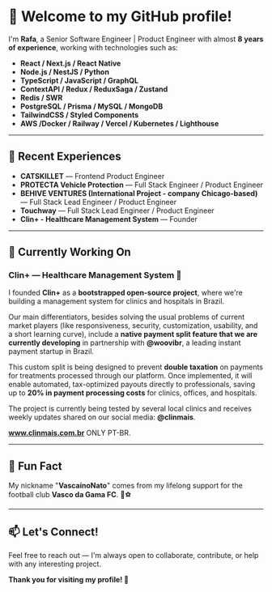 # 👋 Welcome to my GitHub profile!

I'm **Rafa**, a Senior Software Engineer | Product Engineer with almost **8 years of experience**, working with technologies such as:

- **React / Next.js / React Native**
- **Node.js / NestJS / Python**
- **TypeScript / JavaScript / GraphQL**
- **ContextAPI / Redux / ReduxSaga / Zustand**
- **Redis / SWR**
- **PostgreSQL / Prisma / MySQL / MongoDB**
- **TailwindCSS / Styled Components**
- **AWS /Docker / Railway / Vercel / Kubernetes / Lighthouse**
  
---

## 🚀 Recent Experiences

- **CATSKILLET** — Frontend Product Engineer
- **PROTECTA Vehicle Protection** — Full Stack Engineer / Product Engineer
- **BEHIVE VENTURES (International Project - company Chicago-based)** — Full Stack Lead Engineer / Product Engineer
- **Touchway** — Full Stack Lead Engineer / Product Engineer
- **Clin+ - Healthcare Management System** — Founder

---

## 🔭 Currently Working On

### **Clin+ — Healthcare Management System** 💚

I founded **Clin+** as a **bootstrapped open-source project**, where we're building a management system for clinics and hospitals in Brazil.

Our main differentiators, besides solving the usual problems of current market players (like responsiveness, security, customization, usability, and a short learning curve), include a **native payment split feature that we are currently developing** in partnership with **@woovibr**, a leading instant payment startup in Brazil.

This custom split is being designed to prevent **double taxation** on payments for treatments processed through our platform. Once implemented, it will enable automated, tax-optimized payouts directly to professionals, saving up to **20% in payment processing costs** for clinics, offices, and hospitals.

The project is currently being tested by several local clinics and receives weekly updates shared on our social media: **@clinmais**.

**www.clinmais.com.br** ONLY PT-BR.

---

## 🎯 Fun Fact

My nickname "**VascaínoNato**" comes from my lifelong support for the football club **Vasco da Gama FC**. 💢⚽

---

## 📫 Let's Connect!

Feel free to reach out — I'm always open to collaborate, contribute, or help with any interesting project.

**Thank you for visiting my profile! 🚀**
